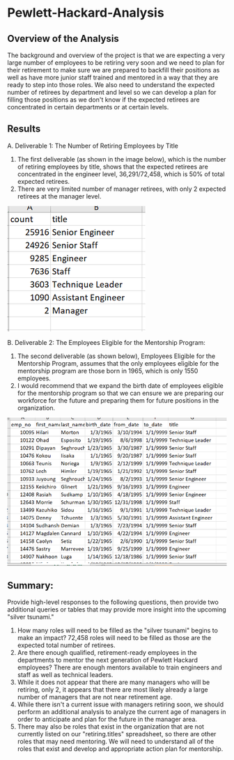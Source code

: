 # Pewlett-Hackard-Analysis
## Overview of the Analysis
The background and overview of the project is that we are expecting a very large number of employees to be retiring very soon and we need to plan for their retirement to make sure we are prepared to backfill their positions as well as have more junior staff trained and mentored in a way that they are ready to step into those roles.  We also need to understand the expected number of retirees by department and level so we can develop a plan for filling those positions as we don't know if the expected retirees are concentrated in certain departments or at certain levels.  
## Results

A.  Deliverable 1:  The Number of Retiring Employees by Title
1.  The first deliverable (as shown in the image below), which is the number of retiring employees by title, shows that the expected retirees are concentrated in the engineer level, 36,291/72,458, which is 50% of total expected retirees.
2.  There are very limited number of manager retirees, with only 2 expected retirees at the manager level.


![image_name](https://github.com/jessicameyer23/Pewlett-Hackard-Analysis/blob/main/retiringtitles.png)





B.  Deliverable 2:  The Employees Eligible for the Mentorship Program:
1.  The second deliverable (as shown below), Employees Eligible for the Mentorship Program, assumes that the only employees eligible for the mentorship program are those born in 1965, which is only 1550 employees. 
2.  I would recommend that we expand the birth date of employees eligible for the mentorship program so that we can ensure we are preparing our workforce for the future and preparing them for future positions in the organization.  





![image_name](https://github.com/jessicameyer23/Pewlett-Hackard-Analysis/blob/main/mentorshipeligibility.png)

## Summary:
Provide high-level responses to the following questions, then provide two additional queries or tables that may provide more insight into the upcoming "silver tsunami."
1. How many roles will need to be filled as the "silver tsunami" begins to make an impact?  72,458 roles will need to be filled as those are the expected total number of retirees.  
2.  Are there enough qualified, retirement-ready employees in the departments to mentor the next generation of Pewlett Hackard employees?  There are enough mentors available to train engineers and staff as well as technical leaders.
3.  While it does not appear that there are many managers who will be retiring, only 2, it appears that there are most likely already a large number of managers that are not near retirement age.  
4.  While there isn't a current issue with managers retiring soon, we should perform an additional analysis to analyze the current age of managers in order to anticipate and plan for the future in the manager area.  
5.  There may also be roles that exist in the organization that are not currently listed on our "retiring.titles" spreadsheet, so there are other roles that may need mentoring.  We will need to understand all of the roles that exist and develop and appropriate action plan for mentorship.
